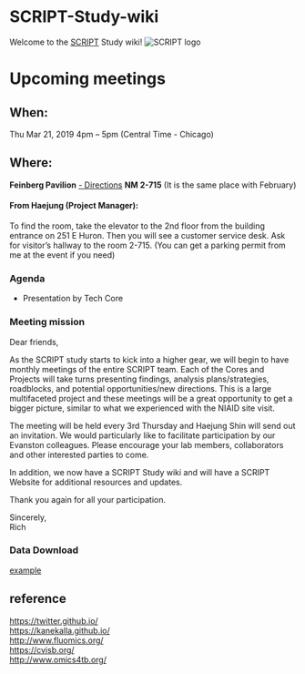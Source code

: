 # SCRIPT-Study-wiki


Welcome to the [SCRIPT](https://github.com/NUSCRIPT/study-wiki/wiki/1.-SCRIPT-Summary) Study wiki! 
![SCRIPT logo](https://github.com/NUSCRIPT/study-wiki/blob/master/statics/images/SCRIPT%20logo.png)

# Upcoming meetings
## When: 	
Thu Mar 21, 2019 4pm – 5pm (Central Time - Chicago)
## Where:	
**Feinberg Pavilion** [- Directions](https://www.google.com/maps/place/Northwestern+Memorial+Hospital+Feinberg+Pavilion/@41.8948265,-87.6215475,19z/data=!4m12!1m6!3m5!1s0x880e2cab382fea3d:0xea7210bb88d7c717!2sNorthwestern+Memorial+Hospital+Feinberg+Pavilion!8m2!3d41.89462!4d-87.6211801!3m4!1s0x880e2cab382fea3d:0xea7210bb88d7c717!8m2!3d41.89462!4d-87.6211801) **NM 2-715**
(It is the same place with February)


#### From Haejung (Project Manager):
To find the room, take the elevator to the 2nd floor from the building entrance on 251 E Huron. Then you will see a customer service desk. Ask for visitor’s hallway to the room 2-715. (You can get a parking permit from me at the event if you need)

### Agenda 
* Presentation by Tech Core


### Meeting mission
Dear friends,

As the SCRIPT study starts to kick into a higher gear, we will begin to have monthly meetings of the entire SCRIPT team. Each of the Cores and Projects will take turns presenting findings, analysis plans/strategies, roadblocks, and potential opportunities/new directions. This is a large multifaceted project and these meetings will be a great opportunity to get a bigger picture, similar to what we experienced with the NIAID site visit.

The meeting will be held every 3rd Thursday and Haejung Shin will send out an invitation. We would particularly like to facilitate participation by our Evanston colleagues. Please encourage your lab members, collaborators and other interested parties to come.

In addition, we now have a SCRIPT Study wiki and will have a SCRIPT Website for additional resources and updates.

Thank you again for all your participation.

Sincerely,\
Rich

### Data Download
[example](https://github.com/Mkang1204/SCRIPT-Study-wiki/blob/master/docs/study%20wiki%20graph1.0.png)



## reference
https://twitter.github.io/ \
https://kanekalla.github.io/ \
http://www.fluomics.org/ \
https://cvisb.org/ \
http://www.omics4tb.org/
 
